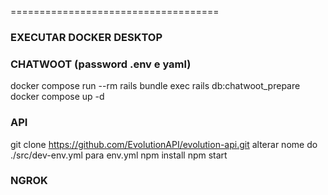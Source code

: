 ====================================

### EXECUTAR DOCKER DESKTOP

### CHATWOOT (password .env e yaml)
docker compose run --rm rails bundle exec rails db:chatwoot_prepare
docker compose up -d

### API
git clone https://github.com/EvolutionAPI/evolution-api.git
alterar nome do ./src/dev-env.yml para env.yml
npm install
npm start

### NGROK